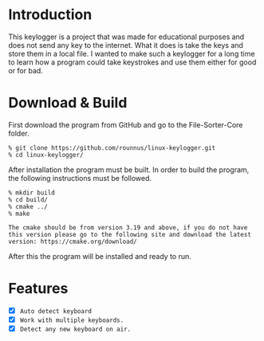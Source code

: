 # Introduction
This keylogger is a project that was made for educational purposes and does not send any key to the internet. What it does is take the keys and store them in a local file. I wanted to make such a keylogger for a long time to learn how a program could take keystrokes and use them either for good or for bad.

# Download & Build

First download the program from GitHub and go to the File-Sorter-Core folder.

```
% git clone https://github.com/rounnus/linux-keylogger.git
% cd linux-keylogger/
```

After installation the program must be built. In order to build the program, the following instructions must be
followed.<br>

```
% mkdir build
% cd build/
% cmake ../
% make
```

`
The cmake should be from version 3.19 and above, if you do not have this version please go to the following site and download the latest version:
https://cmake.org/download/
`

After this the program will be installed and ready to run.

# Features
- [x] `Auto detect keyboard`
- [x] `Work with multiple keyboards.`
- [x] `Detect any new keyboard on air.`
